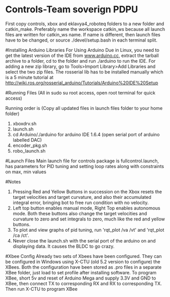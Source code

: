 # Controls-Team soverign PDPU
First copy controls, xbox and eklavya4_roboteq folders to a new folder and catkin_make. Preferably name the workspace catkin_ws because all launch files are written for catkin_ws name. If name is different, then launch files have to be changed, or source ./devel/setup.bash in each terminal split. 

#Installing Arduino Libraries
For Using Arduino Due in Linux, you need to get the latest version of the IDE from www.arduino.cc, extract the tarball archive to a folder, cd to the folder and run ./arduino to run the IDE. For adding a new zip library, go to Tools>Import Library>Add Libraries and select the two zip files. The rosserial lib has to be installed manually which is a 5 minute tutorial at http://wiki.ros.org/rosserial_arduino/Tutorials/Arduino%20IDE%20Setup

#Running Files 
(All in sudo su root access, open root terminal for quick access)

Running order is (Copy all updated files in launch files folder to your home folder)
1. xboxdrv.sh 
2. launch.sh 
3. cd Arduino/./arduino for arduino IDE 1.6.4 (open serial port of arduino labelled DAC)
4. encoder_pkg.sh 
5. robo_launch.sh

#Launch Files
Main launch file for controls package is fullcontrol.launch, has parameters for PID tuning and setting loop rates along with constraints on max, min values

#Notes
1. Pressing Red and Yellow Buttons in succession on the Xbox resets the target velocities and target curvature, and also their accumulated integral error, bringing bot to free run condition with no velocity.
2. Left top button enables manual mode, Right Top enables autonomous mode. Both these buttons also change the target velocities and curvature to zero and set integrals to zero, much like the red and yellow buttons.
3. To plot and view graphs of pid tuning, run 'rqt_plot /va /vt' and 'rqt_plot /ca /ct'.
4. Never close the launch.sh with the serial port of the arduino on and displaying data. It causes the BLDC to go crazy.

#Xbee Config
Already two sets of Xbees have been configured. They can be configured in Windows using X-CTU (old 5.2 version to configure) the XBees. Both the configuration have been stored as .pro files in a separate XBee folder, just load  to set profile after installing software.
To program XBee, short 5v and reset of Arduino Mega and supply 3.3V and GND to XBee, then connect TX to corresponding RX and RX to corresponding TX. Then run X-CTU to program XBee


